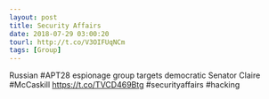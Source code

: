 ```yaml
---
layout: post
title: Security Affairs
date: 2018-07-29 03:00:20
tourl: http://t.co/V3OIFUqNCm
tags: [Group]
---
```

Russian #APT28 espionage group targets democratic Senator Claire #McCaskill
https://t.co/TVCD469Btg
#securityaffairs #hacking